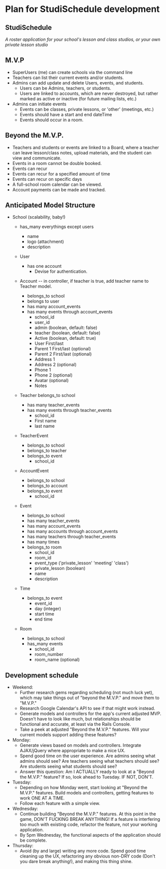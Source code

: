# Plan for StudiSchedule development

## StudiSchedule
_A roster application for your school's lesson and class studios, or your own private lesson studio_

## M.V.P
* SuperUsers (me) can create schools via the command line
* Teachers can list their current events and/or students.
* Admins can add update and delete Users, events, and students.
  * Users can be Admins, teachers, or students.
  * Users are linked to accounts, which are never destroyed, but rather marked as active or inactive (for future mailing lists, etc.)
* Admins can initiate events
  * Events can be classes, private lessons, or 'other' (meetings, etc.)
  * Events should have a start and end dateTime
  * Events should occur in a room.

## Beyond the M.V.P.
  * Teachers and students or events are linked to a Board, where a teacher can leave lesson/class notes, upload materials, and the student can view and communicate.
  * Events in a room cannot be double booked.
  * Events can recur
  * Events can recur for a specified amount of time
  * Events can recur on specific days
  * A full-school room calendar can be viewed.
  * Account payments can be made and tracked.

## Anticipated Model Structure

* School (scalability, baby!)
  * has_many everythings except users
    * name
    * logo (attachment)
    * description

  * User
    * has one account
      * Devise for authentication.

  * Account -- in controller, if teacher is true, add teacher name to Teacher model.
    * belongs_to school
    * belongs to user
    * has many account_events
    * has many events through account_events
      * school_id
      * user_id
      * admin (boolean, default: false)
      * teacher (boolean, default: false)
      * Active (boolean, default: true)
      * User First/last
      * Parent 1 First/last (optional)
      * Parent 2 First/last (optional)
      * Address 1
      * Address 2 (optional)
      * Phone 1
      * Phone 2 (optional)
      * Avatar (optional)
      * Notes

  * Teacher
    belongs_to school
    * has many teacher_events
    * has many events through teacher_events
      * school_id
      * First name
      * last name

  * TeacherEvent
    * belongs_to school
    * belongs_to teacher
    * belongs_to event
      * school_id


  * AccountEvent
    * belongs_to school
    * belongs_to account
    * belongs_to event
      * school_id

  * Event
    * belongs_to school
    * has many teacher_events
    * has many account_events
    * has many accounts through account_events
    * has many teachers through teacher_events
    * has many times
    * belongs_to room
      * school_id
      * room_id
      * event_type ('private_lesson' 'meeting' 'class')
      * private_lesson (boolean)
      * name
      * description

  * Time
    * belongs_to event
      * event_id
      * day (integer)
      * start time
      * end time

  * Room
    * belongs_to school
    * has_many events
      * school_id
      * room_number
      * room_name (optional)

## Development schedule
* Weekend:
  * Further research gems regarding scheduling (not much luck yet), which may take things out of "beyond the M.V.P." and move them to "M.V.P."
  * Research Google Calendar's API to see if that might work instead.
  * Generate models and controllers for the app's current adjusted MVP. Doesn't have to look like much, but relationships should be functional and accurate, at least via the Rails Console.
  * Take a peek at adjusted "Beyond the M.V.P." features. Will your current models support adding these features?
* Monday:
  * Generate views based on models and controllers. Integrate AJAX/jQuery where appropriate to make a nice UX.
  * Spend good time on the user experience. Are admins seeing what admins should see? Are teachers seeing what teachers should see? Are students seeing what students should see?
  * Answer this question: Am I ACTUALLY ready to look at a "Beyond the M.V.P." feature? If so, look ahead to Tuesday. IF NOT, DON'T.
* Tuesday:
  * Depending on how Monday went, start looking at "Beyond the M.V.P." features. Build models and controllers, getting features to work ONE AT A TIME.
  * Follow each feature with a simple view.
* Wednesday:
  * Continue building "Beyond the M.V.P." features. At this point in the game, DON'T FUCKING BREAK ANYTHING! If a feature is interfering too much with existing code, refactor the feature, not your working application.
  * By 5pm Wednesday, the functional aspects of the application should be complete.
* Thursday:
  * Avoid (by and large) writing any more code. Spend good time cleaning up the UX, refactoring any obvious non-DRY code (Don't you dare break anything!), and making this thing shine.
